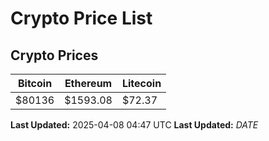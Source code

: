 # Crypto Price List

## Crypto Prices
| Bitcoin | Ethereum | Litecoin |
| ------- | -------- | -------- |
| $80136 | $1593.08 | $72.37 |
**Last Updated:** 2025-04-08 04:47 UTC
**Last Updated:** $DATE$
